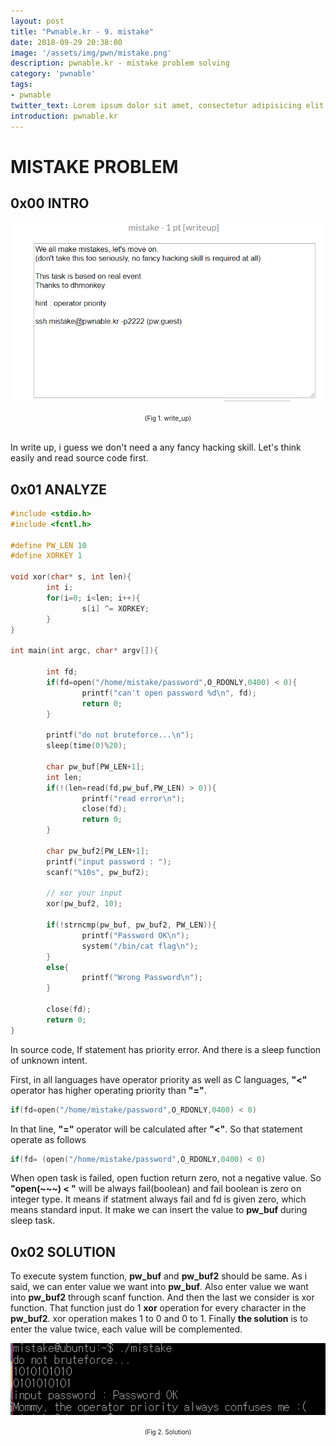 ```yaml
---
layout: post
title: "Pwnable.kr - 9. mistake"
date: 2018-09-29 20:38:00
image: '/assets/img/pwn/mistake.png'
description: pwnable.kr - mistake problem solving
category: 'pwnable'
tags:
- pwnable
twitter_text: Lorem ipsum dolor sit amet, consectetur adipisicing elit.
introduction: pwnable.kr
---
```



# MISTAKE PROBLEM

## 0x00 INTRO
![problem](/assets/img/pwn/mistake/writeup.PNG "write_up")
<center><font size="0.5em">(Fig 1. write_up)</font></center><br>

 In write up, i guess we don't need a any fancy hacking skill. Let's think easily and read source code first.


## 0x01 ANALYZE
~~~c
#include <stdio.h>
#include <fcntl.h>

#define PW_LEN 10
#define XORKEY 1

void xor(char* s, int len){
        int i;
        for(i=0; i<len; i++){
                s[i] ^= XORKEY;
        }
}

int main(int argc, char* argv[]){

        int fd;
        if(fd=open("/home/mistake/password",O_RDONLY,0400) < 0){
                printf("can't open password %d\n", fd);
                return 0;
        }

        printf("do not bruteforce...\n");
        sleep(time(0)%20);

        char pw_buf[PW_LEN+1];
        int len;
        if(!(len=read(fd,pw_buf,PW_LEN) > 0)){
                printf("read error\n");
                close(fd);
                return 0;
        }

        char pw_buf2[PW_LEN+1];
        printf("input password : ");
        scanf("%10s", pw_buf2);

        // xor your input
        xor(pw_buf2, 10);

        if(!strncmp(pw_buf, pw_buf2, PW_LEN)){
                printf("Password OK\n");
                system("/bin/cat flag\n");
        }
        else{
                printf("Wrong Password\n");
        }

        close(fd);
        return 0;
}
~~~

In source code, If statement has priority error. And there is a sleep function of unknown intent.<br>

First, in all languages have operator priority as well as C languages, __"<"__ operator has higher operating priority than __"="__.

~~~c
if(fd=open("/home/mistake/password",O_RDONLY,0400) < 0)
~~~

In that line, __"="__ operator will be calculated after __"<"__. So that statement operate as follows

~~~c
if(fd= (open("/home/mistake/password",O_RDONLY,0400) < 0)
~~~

When open task is failed, open fuction return zero, not a negative value. So __"open(~~~) < "__ will be always fail(boolean) and fail boolean is zero on integer type. It means if statment always fail and fd is given zero, which means standard input. It make we can insert the value to __pw_buf__ during sleep task.<br>


## 0x02 SOLUTION

To execute system function, __pw_buf__ and __pw_buf2__ should be same. As i said, we can enter value we want into __pw_buf__. Also enter value we want into __pw_buf2__ through scanf function. And then the last we consider is xor function. That function just do 1 __xor__ operation for every character in the __pw_buf2__. xor operation makes 1 to 0 and 0 to 1. Finally __the solution__ is to enter the value twice, each value will be complemented. 

![problem](/assets/img/pwn/mistake/result.PNG "answer")
<center><font size="0.5em">(Fig 2. Solution)</font></center><br>
